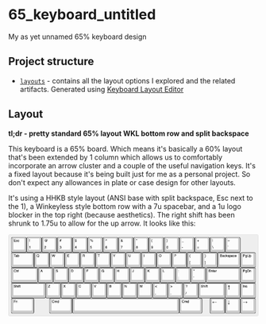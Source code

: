 # 65_keyboard_untitled

My as yet unnamed 65% keyboard design

## Project structure

- [`layouts`](layouts/) - contains all the layout options I explored and the related artifacts. Generated using [Keyboard Layout Editor](https://www.keyboard-layout-editor.com)

## Layout

**tl;dr - pretty standard 65% layout WKL bottom row and split backspace**

This keyboard is a 65% board. Which means it's basically a 60% layout that's been extended by 1 column which allows us to comfortably incorporate an arrow cluster and a couple of the useful navigation keys. It's a fixed layout because it's being built just for me as a personal project. So don't expect any allowances in plate or case design for other layouts.

It's using a HHKB style layout (ANSI base with split backspace, Esc next to the 1), a Winkeyless style bottom row with a 7u spacebar, and a 1u logo blocker in the top right (because aesthetics). The right shift has been shrunk to 1.75u to allow for the up arrow. It looks like this:

![65% WKL Layout](layouts/65-wkl.png)
